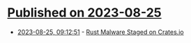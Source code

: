 # [Published on 2023-08-25](index.md)

* [2023-08-25, 09:12:51](https://lobste.rs/s/u4wnc0/rust_malware_staged_on_crates_io) - [Rust Malware Staged on Crates.io](https://blog.phylum.io/rust-malware-staged-on-crates-io/)
